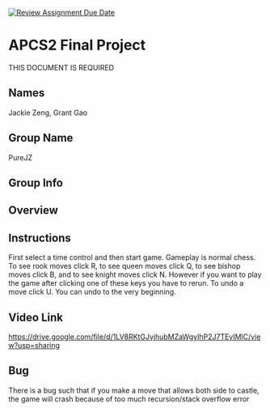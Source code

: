 [![Review Assignment Due Date](https://classroom.github.com/assets/deadline-readme-button-24ddc0f5d75046c5622901739e7c5dd533143b0c8e959d652212380cedb1ea36.svg)](https://classroom.github.com/a/syDSSnTt)
# APCS2 Final Project
THIS DOCUMENT IS REQUIRED
## Names
Jackie Zeng, Grant Gao
## Group Name
PureJZ
## Group Info
## Overview
## Instructions
First select a time control and then start game. Gameplay is normal chess. To see rook moves click R, to see queen moves click Q, to see bishop moves click B, and to see knight moves click N. However if you want to play the game after clicking one of these keys you have to rerun. To undo a move click U. You can undo to the very beginning. 
## Video Link
https://drive.google.com/file/d/1LV8RKtGJvjhubMZaWgyIhP2J7TEvIMlC/view?usp=sharing

## Bug
There is a bug such that if you make a move that allows both side to castle, the game will crash because of too much recursion/stack overflow error
